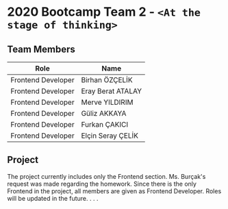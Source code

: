 # 2020 Bootcamp Team 2 - `<At the stage of thinking>`

## Team Members

| Role               | Name      |
|--------------------|-----------|
| Frontend Developer | 	Birhan ÖZÇELİK |
| Frontend Developer  |  Eray Berat ATALAY |
| Frontend Developer  |  Merve YILDIRIM|
| Frontend Developer  |  Güliz AKKAYA |
| Frontend Developer  |  Furkan ÇAKICI |
| Frontend Developer  |  Elçin Seray ÇELİK |

## Project

The project currently includes only the Frontend section. Ms. Burçak's request was made regarding the homework. Since there is the only Frontend in the project, all members are given as Frontend Developer. Roles will be updated in the future.
.
.
.
